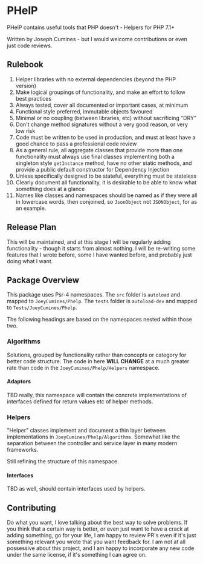 # PHelP

PHelP contains useful tools that PHP doesn't - Helpers for PHP 7.1+

Written by Joseph Cumines - but I would welcome contributions or even just
code reviews.

## Rulebook

1. Helper libraries with no external dependencies (beyond the PHP version)
2. Make logical groupings of functionality, and make an effort to follow best 
    practices
3. Always tested, cover all documented or important cases, at minimum
4. Functional style preferred, immutable objects favoured
5. Minimal or no coupling (between libraries, etc) without sacrificing "DRY"
6. Don't change method signatures without a very good reason, or very low risk
7. Code must be written to be used in production, and must at least have a
    good chance to pass a professional code review
8. As a general rule, all aggregate classes that provide more than one 
    functionality must always use final classes implementing both a singleton
    style `getInstance` method, have no other static methods, and provide a
    public default constructor for Dependency Injection
9. Unless specifically designed to be stateful, everything must be stateless
10. Clearly document all functionality, it is desirable to be able to know
    what something does at a glance
11. Names like classes and namespaces should be named as if they were all in
    lowercase words, then conjoined, so `JsonObject` not `JSONObject`, for as
    an example.

## Release Plan

This will be maintained, and at this stage I will be regularly adding 
functionality - though it starts from almost nothing. I will be re-writing
some features that I wrote before, some I have wanted before, and probably
just doing what I want.

## Package Overview

This package uses Psr-4 namespaces. The `src` folder is `autoload` and mapped
to `JoeyCumines/Phelp`. The `tests` folder is `autoload-dev` and mapped to
`Tests/JoeyCumines/Phelp`.

The following headings are based on the namespaces nested within those two.

### Algorithms

Solutions, grouped by functionality rather than concepts or category for
better code structure. The code in here **WILL CHANGE** at a much greater rate
than code in the `JoeyCumines/Phelp/Helpers` namespace.

#### Adaptors

TBD really, this namespace will contain the concrete implementations of 
interfaces defined for return values etc of helper methods.

### Helpers

"Helper" classes implement and document a thin layer between implementations
in `JoeyCumines/Phelp/Algorithms`. Somewhat like the separation between the
controller and service layer in many modern frameworks.

Still refining the structure of this namespace.
 
#### Interfaces

TBD as well, should contain interfaces used by helpers.

## Contributing

Do what you want, I love talking about the best way to solve problems. If you
think that a certain way is better, or even just want to have a crack at
adding something, go for your life, I am happy to review PR's even if it's
just something relevant you wrote that you want feedback for. I am not at
all possessive about this project, and I am happy to incorporate any new code
under the same license, if it's something I can agree on.

